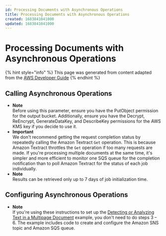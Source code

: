 ```yaml
---
id: Processing Documents with Asynchronous Operations
title: Processing Documents with Asynchronous Operations
created: 1683841041000
updated: 1683841041000
---
```

# Processing Documents with Asynchronous Operations

{% hint style="info" %}
This page was generated from content adapted from the [AWS Developer Guide](https://github.com/awsdocs/amazon-textract-developer-guide.git)
{% endhint %}

## Calling Asynchronous Operations

- **Note**  
Before using this parameter, ensure you have the PutObject permission for the output bucket\. Additionally, ensure you have the Decrypt, ReEncrypt, GenerateDataKey, and DescribeKey permissions for the AWS KMS key if you decide to use it\.
- **Important**  
We don't recommend getting the request completion status by repeatedly calling the Amazon Textract `Get` operation\. This is because Amazon Textract throttles the `Get` operation if too many requests are made\. If you're processing multiple documents at the same time, it's simpler and more efficient to monitor one SQS queue for the completion notification than to poll Amazon Textract for the status of each job individually\.
- **Note**  
Results can be retrieved only up to 7 days of job initialization time\.


## Configuring Asynchronous Operations

- **Note**  
If you're using these instructions to set up the [Detecting or Analyzing Text in a Multipage Document](async-analyzing-with-sqs.md) example, you don't need to do steps 3 – 6\. The example includes code to create and configure the Amazon SNS topic and Amazon SQS queue\.

